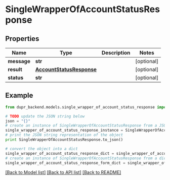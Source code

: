 # SingleWrapperOfAccountStatusResponse


## Properties
Name | Type | Description | Notes
------------ | ------------- | ------------- | -------------
**message** | **str** |  | [optional] 
**result** | [**AccountStatusResponse**](AccountStatusResponse.md) |  | [optional] 
**status** | **str** |  | [optional] 

## Example

```python
from dupr_backend.models.single_wrapper_of_account_status_response import SingleWrapperOfAccountStatusResponse

# TODO update the JSON string below
json = "{}"
# create an instance of SingleWrapperOfAccountStatusResponse from a JSON string
single_wrapper_of_account_status_response_instance = SingleWrapperOfAccountStatusResponse.from_json(json)
# print the JSON string representation of the object
print SingleWrapperOfAccountStatusResponse.to_json()

# convert the object into a dict
single_wrapper_of_account_status_response_dict = single_wrapper_of_account_status_response_instance.to_dict()
# create an instance of SingleWrapperOfAccountStatusResponse from a dict
single_wrapper_of_account_status_response_form_dict = single_wrapper_of_account_status_response.from_dict(single_wrapper_of_account_status_response_dict)
```
[[Back to Model list]](../README.md#documentation-for-models) [[Back to API list]](../README.md#documentation-for-api-endpoints) [[Back to README]](../README.md)


